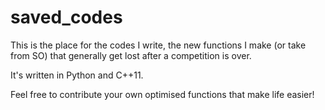 # saved_codes

This is the place for the codes I write, the new functions I make (or take from SO) that generally get lost after a competition is over. 

It's written in Python and C++11. 

Feel free to contribute your own optimised functions that make life easier!

